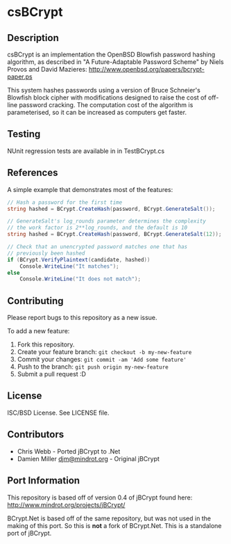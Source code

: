 # csBCrypt

## Description 

csBCrypt is an implementation the OpenBSD Blowfish password hashing
algorithm, as described in "A Future-Adaptable Password Scheme" by Niels
Provos and David Mazieres: http://www.openbsd.org/papers/bcrypt-paper.ps

This system hashes passwords using a version of Bruce Schneier's
Blowfish block cipher with modifications designed to raise the cost of
off-line password cracking. The computation cost of the algorithm is
parameterised, so it can be increased as computers get faster.

## Testing

NUnit regression tests are available in in TestBCrypt.cs

## References

A simple example that demonstrates most of the features:

```cs
// Hash a password for the first time
string hashed = BCrypt.CreateHash(password, BCrypt.GenerateSalt());

// GenerateSalt's log_rounds parameter determines the complexity
// the work factor is 2**log_rounds, and the default is 10
string hashed = BCrypt.CreateHash(password, BCrypt.GenerateSalt(12));

// Check that an unencrypted password matches one that has
// previously been hashed
if (BCrypt.VerifyPlaintext(candidate, hashed))
	Console.WriteLine("It matches");
else
	Console.WriteLine("It does not match");
```

## Contributing

Please report bugs to this repository as a new issue. 

To add a new feature:

1. Fork this repository.
2. Create your feature branch: `git checkout -b my-new-feature`
3. Commit your changes: `git commit -am 'Add some feature'`
4. Push to the branch: `git push origin my-new-feature`
5. Submit a pull request :D

## License

ISC/BSD License. See LICENSE file.

## Contributors

* Chris Webb - Ported jBCrypt to .Net
* Damien Miller <djm@mindrot.org> - Original jBCrypt

## Port Information


This repository is based off of version 0.4 of jBCrypt found here: http://www.mindrot.org/projects/jBCrypt/

BCrypt.Net is based off of the same repository, but was not used in the making of this port. So this is **not** a fork of BCrypt.Net. This is a standalone port of jBCrypt.
